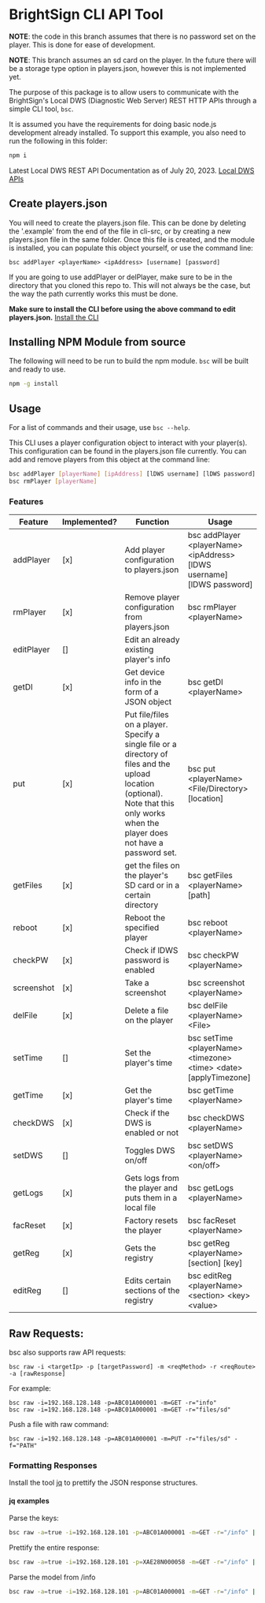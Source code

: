 # BrightSign CLI API Tool

**NOTE**: the code in this branch assumes that there is no password set on the player. This is done for ease of development.

**NOTE**: This branch assumes an sd card on the player. In the future there will be a storage type option in players.json, however this is not implemented yet. 

The purpose of this package is to allow users to communicate with the BrightSign's Local DWS (Diagnostic Web Server) REST HTTP APIs through a simple CLI tool, `bsc`. 

It is assumed you have the requirements for doing basic node.js development already installed.  To support this example, you also need to run the following in this folder:

```bash
npm i
```

Latest Local DWS REST API Documentation as of July 20, 2023.
[Local DWS APIs](https://brightsign.atlassian.net/wiki/spaces/DOC/pages/1172734089/Local+DWS+APIs)

## Create players.json

You will need to create the players.json file. This can be done by deleting the '.example' from the end of the file in cli-src, or by creating a new players.json file in the same folder. Once this file is created, and the module is installed, you can populate this object yourself, or use the command line:
```
bsc addPlayer <playerName> <ipAddress> [username] [password]
```
If you are going to use addPlayer or delPlayer, make sure to be in the directory that you cloned this repo to. This will not always be the case, but the way the path currently works this must be done. 

**Make sure to install the CLI before using the above command to edit players.json.** [Install the CLI](#installing-npm-module-from-source)

## Installing NPM Module from source

The following will need to be run to build the npm module. `bsc` will be built and ready to use. 

```bash
npm -g install
```


## Usage

For a list of commands and their usage, use `bsc --help`.

This CLI uses a player configuration object to interact with your player(s). This configuration can be found in the players.json file currently. You can add and remove players from this object at the command line: 
```bash
bsc addPlayer [playerName] [ipAddress] [lDWS username] [lDWS password]
bsc rmPlayer [playerName]
```
### Features

| Feature | Implemented? | Function | Usage |
| --------- | ---- | ------------------------ | -------------------------------------- |
| addPlayer | [x] | Add player configuration to players.json | bsc addPlayer \<playerName> \<ipAddress> [lDWS username] [lDWS password] |
| rmPlayer | [x] | Remove player configuration from players.json | bsc rmPlayer \<playerName> |
| editPlayer | [] | Edit an already existing player's info |  |
| getDI | [x] | Get device info in the form of a JSON object | bsc getDI \<playerName> | 
| put | [x] | Put file/files on a player. Specify a single file or a directory of files and the upload location (optional). Note that this only works when the player does not have a password set. | bsc put \<playerName> \<File/Directory> [location] |
| getFiles | [x] | get the files on the player's SD card or in a certain directory | bsc getFiles \<playerName> [path] |
| reboot | [x] | Reboot the specified player | bsc reboot \<playerName> |
| checkPW | [x] | Check if lDWS password is enabled | bsc checkPW \<playerName> |
| screenshot | [x] | Take a screenshot | bsc screenshot \<playerName> |
| delFile | [x] | Delete a file on the player | bsc delFile \<playerName> \<File> | 
| setTime | [] | Set the player's time | bsc setTime \<playerName> \<timezone> \<time> \<date> [applyTimezone] | 
| getTime | [x] | Get the player's time | bsc getTime \<playerName> | 
| checkDWS | [x] | Check if the DWS is enabled or not | bsc checkDWS \<playerName> | 
| setDWS | [] | Toggles DWS on/off | bsc setDWS \<playerName> \<on/off> | 
| getLogs | [x] | Gets logs from the player and puts them in a local file | bsc getLogs \<playerName> |
| facReset | [x] | Factory resets the player | bsc facReset \<playerName> |
| getReg | [x] | Gets the registry | bsc getReg \<playerName> [section] [key] |
| editReg | [] | Edits certain sections of the registry | bsc editReg \<playerName> \<section> \<key> \<value> |


## Raw Requests:
bsc also supports raw API requests:
```
bsc raw -i <targetIp> -p [targetPassword] -m <reqMethod> -r <reqRoute> -a [rawResponse]
```
For example:
```
bsc raw -i=192.168.128.148 -p=ABC01A000001 -m=GET -r="info"
bsc raw -i=192.168.128.148 -p=ABC01A000001 -m=GET -r="files/sd"
```
Push a file with raw command:
```
bsc raw -i=192.168.128.148 -p=ABC01A000001 -m=PUT -r="files/sd" -f="PATH"
```

### Formatting Responses

Install the tool [jq](https://stedolan.github.io/jq/download/) to prettify the JSON response structures.

#### jq examples

Parse the keys:
```bash
bsc raw -a=true -i=192.168.128.101 -p=ABC01A000001 -m=GET -r="/info" | jq 'keys'
```

Prettify the entire response: 
```bash
bsc raw -a=true -i=192.168.128.101 -p=XAE28N000058 -m=GET -r="/info" | jq '.data.result'
```

Parse the model from /info
```bash
bsc raw -a=true -i=192.168.128.101 -p=ABC01A000001 -m=GET -r="/info" | jq '.data.result.model'
```
